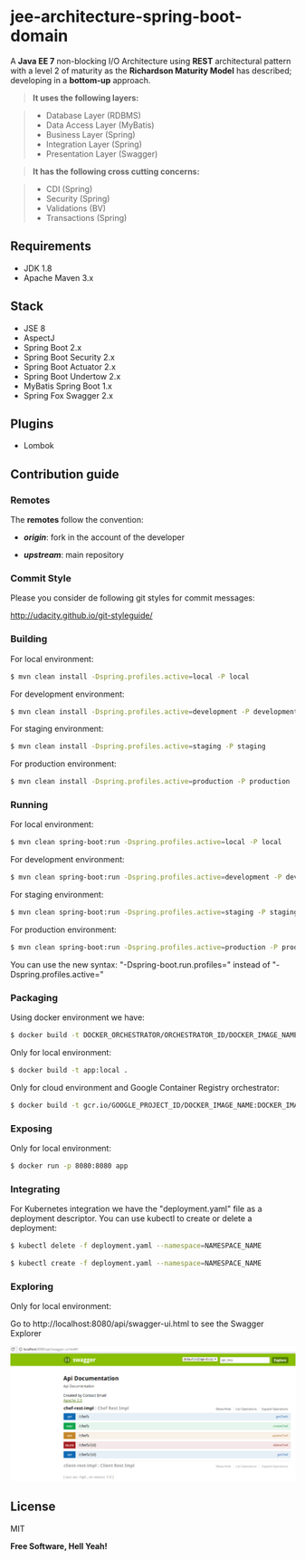 # jee-architecture-spring-boot-domain
A **Java EE 7** non-blocking I/O Architecture using **REST** architectural pattern with a level 2 of maturity as the **Richardson Maturity Model** has described; developing in a **bottom-up** approach.

> **It uses the following layers:**

> - Database Layer     (RDBMS)
> - Data Access Layer  (MyBatis)
> - Business Layer     (Spring)
> - Integration Layer  (Spring)
> - Presentation Layer (Swagger)

> **It has the following cross cutting concerns:**

> - CDI          (Spring)
> - Security     (Spring)
> - Validations  (BV)
> - Transactions (Spring)

## Requirements

- JDK 1.8
- Apache Maven 3.x

## Stack

- JSE 8
- AspectJ
- Spring Boot 2.x
- Spring Boot Security 2.x
- Spring Boot Actuator 2.x
- Spring Boot Undertow 2.x
- MyBatis Spring Boot 1.x
- Spring Fox Swagger 2.x

## Plugins

- Lombok

## Contribution guide

### Remotes

The **remotes** follow the convention:

- _**origin**_: fork in the account of the developer

- _**upstream**_: main repository

### Commit Style

Please you consider de following git styles for commit messages:

http://udacity.github.io/git-styleguide/

### Building

For local environment:

```sh
$ mvn clean install -Dspring.profiles.active=local -P local
```

For development environment:

```sh
$ mvn clean install -Dspring.profiles.active=development -P development
```

For staging environment:

```sh
$ mvn clean install -Dspring.profiles.active=staging -P staging
```

For production environment:

```sh
$ mvn clean install -Dspring.profiles.active=production -P production
```

### Running

For local environment:

```sh
$ mvn clean spring-boot:run -Dspring.profiles.active=local -P local
```

For development environment:

```sh
$ mvn clean spring-boot:run -Dspring.profiles.active=development -P development
```

For staging environment:

```sh
$ mvn clean spring-boot:run -Dspring.profiles.active=staging -P staging
```

For production environment:

```sh
$ mvn clean spring-boot:run -Dspring.profiles.active=production -P production
```

You can use the new syntax: "-Dspring-boot.run.profiles=" instead of "-Dspring.profiles.active="

### Packaging

Using docker environment we have:

```sh
$ docker build -t DOCKER_ORCHESTRATOR/ORCHESTRATOR_ID/DOCKER_IMAGE_NAME:DOCKER_IMAGE_TAG .
```

Only for local environment:

```sh
$ docker build -t app:local .
```

Only for cloud environment and Google Container Registry orchestrator:

```sh
$ docker build -t gcr.io/GOOGLE_PROJECT_ID/DOCKER_IMAGE_NAME:DOCKER_IMAGE_TAG .
```

### Exposing

Only for local environment:

```sh
$ docker run -p 8080:8080 app
```

### Integrating

For Kubernetes integration we have the "deployment.yaml" file as a deployment descriptor. You can use kubectl to create or delete a deployment:

```sh
$ kubectl delete -f deployment.yaml --namespace=NAMESPACE_NAME
```

```sh
$ kubectl create -f deployment.yaml --namespace=NAMESPACE_NAME
```

### Exploring

Only for local environment:

Go to http://localhost:8080/api/swagger-ui.html to see the Swagger Explorer

![alt tag](https://raw.githubusercontent.com/rpinaa/jee-architecture-spring-boot-domain/master/swagger-api.png)

## License

MIT

**Free Software, Hell Yeah!**
